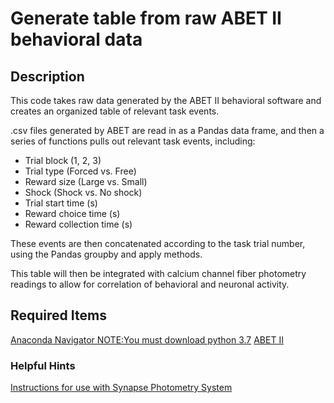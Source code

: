 # Generate table from raw ABET II behavioral data
## Description
This code takes raw data generated by the ABET II behavioral software and creates an organized table of relevant task events. 

.csv files generated by ABET are read in as a Pandas data frame, and then a series of functions pulls out relevant task events, including: 

- Trial block (1, 2, 3)
- Trial type (Forced vs. Free)
- Reward size (Large vs. Small)
- Shock (Shock vs. No shock)
- Trial start time (s)
- Reward choice time (s)
- Reward collection time (s)

These events are then concatenated according to the task trial number, using the Pandas groupby and apply methods. 

This table will then be integrated with calcium channel fiber photometry readings to allow for correlation of behavioral and neuronal activity.
## Required Items
[Anaconda Navigator NOTE:You must download python 3.7](https://www.anaconda.com/distribution/)
[ABET II](http://lafayetteneuroscience.com/products/abetii-operant-ctrl-software)
### Helpful Hints
[Instructions for use with Synapse Photometry System](www.tdt.com/support/python-sdk)

